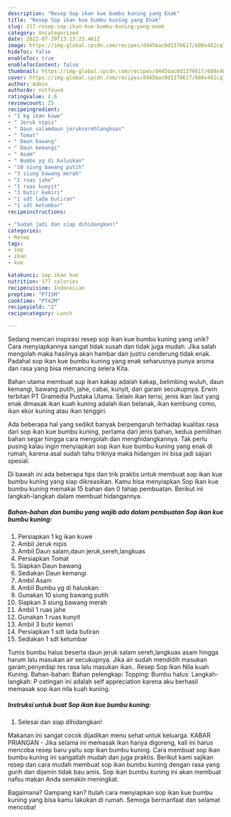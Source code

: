 ```yaml
---
description: "Resep Sop ikan kue bumbu kuning yang Enak"
title: "Resep Sop ikan kue bumbu kuning yang Enak"
slug: 217-resep-sop-ikan-kue-bumbu-kuning-yang-enak
category: Uncategorized
date: 2022-07-29T13:13:23.461Z
image: https://img-global.cpcdn.com/recipes/d445bac0d1376617/680x482cq70/sop-ikan-kue-bumbu-kuning-foto-resep-utama.jpg
hideToc: false
enableToc: true
enableTocContent: false
thumbnail: https://img-global.cpcdn.com/recipes/d445bac0d1376617/680x482cq70/sop-ikan-kue-bumbu-kuning-foto-resep-utama.jpg
cover: https://img-global.cpcdn.com/recipes/d445bac0d1376617/680x482cq70/sop-ikan-kue-bumbu-kuning-foto-resep-utama.jpg
author: Admin
authorAv: notfound
ratingvalue: 4.6
reviewcount: 25
recipeingredient:
- "1 kg ikan kuwe"
- " Jeruk nipis"
- " Daun salamdaun jerukserehlangkuas"
- " Tomat"
- " Daun bawang"
- " Daun kemangi"
- " Asam"
- " Bumbu yg di haluskan"
- "10 siung bawang putih"
- "3 siung bawang merah"
- "1 ruas jahe"
- "1 ruas kunyit"
- "3 butir kemiri"
- "1 sdt lada butiran"
- "1 sdt ketumbar"
recipeinstructions:

- "Sudah jadi dan siap dihidangkan!"
categories:
- Resep
tags:
- sop
- ikan
- kue

katakunci: sop ikan kue 
nutrition: 177 calories
recipecuisine: Indonesian
preptime: "PT15M"
cooktime: "PT42M"
recipeyield: "2"
recipecategory: Lunch

---
```





Sedang mencari inspirasi resep sop ikan kue bumbu kuning yang unik? Cara menyiapkannya sangat tidak susah dan tidak juga mudah. Jika salah mengolah maka hasilnya akan hambar dan justru cenderung tidak enak. Padahal sop ikan kue bumbu kuning yang enak seharusnya punya aroma dan rasa yang bisa memancing selera Kita.





Bahan utama membuat sup ikan kakap adalah kakap, belimbing wuluh, daun kemangi, bawang putih, jahe, cabai, kunyit, dan garam secukupnya. Erwin terbitan PT Gramedia Pustaka Utama. Selain ikan terisi, jenis ikan laut yang enak dimasak ikan kuah kuning adalah ikan belanak, ikan kembung como, ikan ekor kuning atau ikan tenggiri.

Ada beberapa hal yang sedikit banyak berpengaruh terhadap kualitas rasa dari sop ikan kue bumbu kuning, pertama dari jenis bahan, kedua pemilihan bahan segar hingga cara mengolah dan menghidangkannya. Tak perlu pusing kalau ingin menyiapkan sop ikan kue bumbu kuning yang enak di rumah, karena asal sudah tahu triknya maka hidangan ini bisa jadi sajian spesial.






Di bawah ini ada beberapa tips dan trik praktis untuk membuat sop ikan kue bumbu kuning yang siap dikreasikan. Kamu bisa menyiapkan Sop ikan kue bumbu kuning memakai 15 bahan dan 0 tahap pembuatan. Berikut ini langkah-langkah dalam membuat hidangannya.

<!--inarticleads1-->

##### Bahan-bahan dan bumbu yang wajib ada dalam pembuatan Sop ikan kue bumbu kuning:

1. Persiapkan 1 kg ikan kuwe
1. Ambil  Jeruk nipis
1. Ambil  Daun salam,daun jeruk,sereh,langkuas
1. Persiapkan  Tomat
1. Siapkan  Daun bawang
1. Sediakan  Daun kemangi
1. Ambil  Asam
1. Ambil  Bumbu yg di haluskan:
1. Gunakan 10 siung bawang putih
1. Siapkan 3 siung bawang merah
1. Ambil 1 ruas jahe
1. Gunakan 1 ruas kunyit
1. Ambil 3 butir kemiri
1. Persiapkan 1 sdt lada butiran
1. Sediakan 1 sdt ketumbar


Tumis bumbu halus beserta daun jeruk salam sereh,langkuas asam hingga harum lalu masukan air secukupnya. Jika air sudah mendidih masukan garam,penyedap tes rasa lalu masukan ikan.. Resep Sop Ikan Nila kuah Kuning. Bahan-bahan: Bahan pelengkap: Topping: Bumbu halus: Langkah-langkah: P ostingan ini adalah self appreciation karena aku berhasil memasak sop ikan nila kuah kuning. 

<!--inarticleads2-->

##### Instruksi untuk buat Sop ikan kue bumbu kuning:


1. Selesai dan siap dihidangkan!

Makanan ini sangat cocok dijadikan menu sehat untuk keluarga. KABAR PRIANGAN - Jika selama ini memasak ikan hanya digoreng, kali ini harus mencoba resep baru yaitu sop ikan bumbu kuning. Cara membuat sop ikan bumbu kuning ini sangatlah mudah dan juga praktis. Berikut kami sajikan resep dan cara mudah membuat sop ikan bumbu kuning dengan rasa yang gurih dan dijamin tidak bau amis. Sop ikan bumbu kuning ini akan membuat nafsu makan Anda semakin meningkat. 

Bagaimana? Gampang kan? Itulah cara menyiapkan sop ikan kue bumbu kuning yang bisa kamu lakukan di rumah. Semoga bermanfaat dan selamat mencoba!
